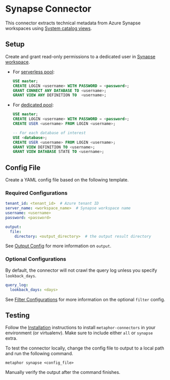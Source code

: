 # Synapse Connector

This connector extracts technical metadata from Azure Synapse workspaces using [System catalog views](https://learn.microsoft.com/en-us/sql/relational-databases/system-catalog-views/catalog-views-transact-sql?view=sql-server-ver16).

## Setup

Create and grant read-only permissions to a dedicated user in [Synapse workspace](https://portal.azure.com/#view/HubsExtension/BrowseResource/resourceType/Microsoft.Synapse%2Fworkspaces).
- For [serverless pool](https://learn.microsoft.com/en-us/azure/synapse-analytics/sql/on-demand-workspace-overview):
    ```sql
    USE master;
    CREATE LOGIN <username> WITH PASSWORD = <password>;
    GRANT CONNECT ANY DATABASE TO <username>;
    GRANT VIEW ANY DEFINITION TO  <username>;
    ```
    
- For [dedicated pool](https://learn.microsoft.com/en-us/azure/synapse-analytics/sql-data-warehouse/sql-data-warehouse-overview-what-is):
    ```sql
    USE master;
    CREATE LOGIN <username> WITH PASSWORD = <password>;
    CREATE USER <username> FROM LOGIN <username>;
    
    -- For each database of interest
    USE <database>;
    CREATE USER <username> FROM LOGIN <username>;
    GRANT VIEW DEFINITION TO <username>;
    GRANT VIEW DATABASE STATE TO <username>;
    ```
        
## Config File

Create a YAML config file based on the following template.

### Required Configurations

```yaml
tenant_id: <tenant_id>  # Azure tenant ID
server_name: <workspace_name>  # Synapse workspace name
username: <username>
password: <password>

output:
  file:
    directory: <output_directory>  # the output result directory
```

See [Output Config](../common/docs/output.md) for more information on `output`.

### Optional Configurations

By default, the connector will not crawl the query log unless you specify `lookback_days`.

```yaml
query_log:
  lookback_days: <days>
```

See [Filter Configurations](../common/docs/filter.md) for more information on the optional `filter` config.

## Testing

Follow the [Installation](../../README.md) instructions to install `metaphor-connectors` in your environment (or virtualenv). Make sure to include either `all` or `synapse` extra.

To test the connector locally, change the config file to output to a local path and run the following command.

```shell
metaphor synapse <config_file>
```

Manually verify the output after the command finishes.
